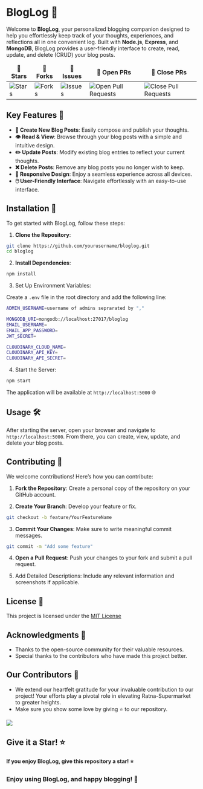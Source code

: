 # BlogLog 📝

Welcome to **BlogLog**, your personalized blogging companion designed to help you effortlessly keep track of your thoughts, experiences, and reflections all in one convenient log. Built with **Node.js**, **Express**, and **MongoDB**, BlogLog provides a user-friendly interface to create, read, update, and delete (CRUD) your blog posts.

<table align="center">
    <thead align="center">
        <tr border: 2px;>
            <td><b>🌟 Stars</b></td>
            <td><b>🍴 Forks</b></td>
            <td><b>🐛 Issues</b></td>
            <td><b>🔔 Open PRs</b></td>
            <td><b>🔕 Close PRs</b></td>
        </tr>
     </thead>
    <tbody>
         <tr>
            <td><img alt="Stars" src="https://img.shields.io/github/stars/jinx-vi-0/BlogLog?style=flat&logo=github"/></td>
             <td><img alt="Forks" src="https://img.shields.io/github/forks/jinx-vi-0/BlogLog?style=flat&logo=github"/></td>
            <td><img alt="Issues" src="https://img.shields.io/github/issues/jinx-vi-0/BlogLog?style=flat&logo=github"/></td>
            <td><img alt="Open Pull Requests" src="https://img.shields.io/github/issues-pr/jinx-vi-0/BlogLog?style=flat&logo=github"/></td>
           <td><img alt="Close Pull Requests" src="https://img.shields.io/github/issues-pr-closed/jinx-vi-0/BlogLog?style=flat&color=critical&logo=github"/></td>
        </tr>
    </tbody>
</table>

## Key Features 🌟

- **📝 Create New Blog Posts**: Easily compose and publish your thoughts.
- **👁️ Read & View**: Browse through your blog posts with a simple and intuitive design.
- **✏️ Update Posts**: Modify existing blog entries to reflect your current thoughts.
- **❌ Delete Posts**: Remove any blog posts you no longer wish to keep.
- **📱 Responsive Design**: Enjoy a seamless experience across all devices.
- **🖱️ User-Friendly Interface**: Navigate effortlessly with an easy-to-use interface.

## Installation 🚀

To get started with BlogLog, follow these steps:

1. **Clone the Repository**:
```bash
git clone https://github.com/yourusername/bloglog.git
cd bloglog
```

2. **Install Dependencies**:
```bash
npm install
```

3. Set Up Environment Variables:

Create a `.env` file in the root directory and add the following line:
```bash
ADMIN_USERNAME=username of admins seprarated by ","

MONGODB_URI=mongodb://localhost:27017/bloglog
EMAIL_USERNAME=
EMAIL_APP_PASSWORD=
JWT_SECRET=

CLOUDINARY_CLOUD_NAME=
CLOUDINARY_API_KEY=
CLOUDINARY_API_SECRET=
```

4. Start the Server:
```bash
npm start
```

The application will be available at `http://localhost:5000` 🌐

## Usage 🛠️
After starting the server, open your browser and navigate to `http://localhost:5000`. From there, you can create, view, update, and delete your blog posts.

## Contributing 🤝
We welcome contributions! Here’s how you can contribute:

1. **Fork the Repository**: Create a personal copy of the repository on your GitHub account.

2. **Create Your Branch**: Develop your feature or fix.
```bash
git checkout -b feature/YourFeatureName
```

3. **Commit Your Changes**: Make sure to write meaningful commit messages.
```bash
git commit -m "Add some feature"
```

4. **Open a Pull Request**: Push your changes to your fork and submit a pull request.

5. Add Detailed Descriptions: Include any relevant information and screenshots if applicable.


## License 📜
This project is licensed under the [MIT License](LICENSE)

## Acknowledgments 🙌

- Thanks to the open-source community for their valuable resources.
- Special thanks to the contributors who have made this project better.


## Our Contributors 👀 

- We extend our heartfelt gratitude for your invaluable contribution to our project! Your efforts play a pivotal role in elevating Ratna-Supermarket to greater heights.
- Make sure you show some love by giving ⭐ to our repository.

<div>

  <a href="https://github.com/jinx-vi-0/BlogLog">
    <img src="https://contrib.rocks/image?repo=jinx-vi-0/BlogLog&&max=1000" />
  </a>
</div>

## Give it a Star! ⭐ 
#### If you enjoy BlogLog, give this repository a star! ⭐

### Enjoy using BlogLog, and happy blogging! 🌈
